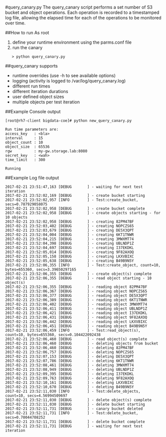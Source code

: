 #query_canary.py
The query_canary script performs a set number of S3 bucket and object
operations. Each operation is recorded to a timestamped log file, allowing
the elapsed time for each of the operations to be monitored over time.

##How to run
As root
1. define your runtime environment using the parms.conf file
2. run the canary
```  
   > python query_canary.py
```



##query_canary supports
- runtime overrides (use -h to see available options)
- logging (activity is logged to /var/log/query_canary.log)
- different run times
- different iteration durations
- user defined object sizes
- multiple objects per test iteration


##Example Console output  

```
[root@rh7-client bigdata-coe]# python new_query_canary.py 

Run time parameters are:
access_key   : <bla>  
interval     : 15
object_count : 10
object_size  : 65536
rgw          : my-gw.storage.lab:8080
secret_key   : <wah>  
time_limit   : 300

Running

```


##Example Log file output
  
```
2017-02-21 23:51:47,163 [DEBUG       ] - waiting for next test iteration
2017-02-21 23:52:02,169 [DEBUG       ] - create bucket starting
2017-02-21 23:52:02,957 [INFO        ] - Test:create_bucket, secs=0.787929058075
2017-02-21 23:52:02,958 [DEBUG       ] - create bucket complete
2017-02-21 23:52:02,958 [DEBUG       ] - create objects starting - for 10 objects
2017-02-21 23:52:02,958 [DEBUG       ] - creating 82PM47BF
2017-02-21 23:52:03,402 [DEBUG       ] - creating NOPCZS65
2017-02-21 23:52:03,679 [DEBUG       ] - creating DE5X3QPT
2017-02-21 23:52:04,004 [DEBUG       ] - creating 6KT1TNWR
2017-02-21 23:52:04,215 [DEBUG       ] - creating 3MWXMT74
2017-02-21 23:52:04,398 [DEBUG       ] - creating UBLNDP1Z
2017-02-21 23:52:04,697 [DEBUG       ] - creating I37EKDKL
2017-02-21 23:52:05,014 [DEBUG       ] - creating 9F82AXOQ
2017-02-21 23:52:05,158 [DEBUG       ] - creating LKXVBIXC
2017-02-21 23:52:05,638 [DEBUG       ] - creating B49B9N5Y
2017-02-21 23:52:06,355 [INFO        ] - Test:create_object, count=10, bytes=655360, secs=3.39650297165
2017-02-21 23:52:06,355 [DEBUG       ] - create object(s) complete
2017-02-21 23:52:06,355 [DEBUG       ] - read object starting - 10 object(s)
2017-02-21 23:52:06,355 [DEBUG       ] - reading object 82PM47BF
2017-02-21 23:52:06,367 [DEBUG       ] - reading object NOPCZS65
2017-02-21 23:52:06,377 [DEBUG       ] - reading object DE5X3QPT
2017-02-21 23:52:06,389 [DEBUG       ] - reading object 6KT1TNWR
2017-02-21 23:52:06,402 [DEBUG       ] - reading object 3MWXMT74
2017-02-21 23:52:06,411 [DEBUG       ] - reading object UBLNDP1Z
2017-02-21 23:52:06,421 [DEBUG       ] - reading object I37EKDKL
2017-02-21 23:52:06,431 [DEBUG       ] - reading object 9F82AXOQ
2017-02-21 23:52:06,442 [DEBUG       ] - reading object LKXVBIXC
2017-02-21 23:52:06,451 [DEBUG       ] - reading object B49B9N5Y
2017-02-21 23:52:06,459 [INFO        ] - Test:read_object(s), count=10, bytes=655360, secs=0.104422092438
2017-02-21 23:52:06,460 [DEBUG       ] - read object(s) complete
2017-02-21 23:52:06,460 [DEBUG       ] - deleting objects from bucket
2017-02-21 23:52:06,460 [DEBUG       ] - deleting 82PM47BF
2017-02-21 23:52:06,757 [DEBUG       ] - deleting NOPCZS65
2017-02-21 23:52:07,153 [DEBUG       ] - deleting DE5X3QPT
2017-02-21 23:52:07,786 [DEBUG       ] - deleting 6KT1TNWR
2017-02-21 23:52:08,461 [DEBUG       ] - deleting 3MWXMT74
2017-02-21 23:52:08,949 [DEBUG       ] - deleting UBLNDP1Z
2017-02-21 23:52:09,395 [DEBUG       ] - deleting I37EKDKL
2017-02-21 23:52:09,763 [DEBUG       ] - deleting 9F82AXOQ
2017-02-21 23:52:10,161 [DEBUG       ] - deleting LKXVBIXC
2017-02-21 23:52:10,670 [DEBUG       ] - deleting B49B9N5Y
2017-02-21 23:52:11,030 [INFO        ] - Test:delete_objects, count=10, secs=4.56994509697
2017-02-21 23:52:11,030 [DEBUG       ] - delete object(s) complete
2017-02-21 23:52:11,030 [DEBUG       ] - delete bucket starting
2017-02-21 23:52:11,731 [DEBUG       ] - canary bucket deleted
2017-02-21 23:52:11,731 [INFO        ] - Test:delete_bucket, secs=0.70044708252
2017-02-21 23:52:11,731 [DEBUG       ] - delete bucket complete
2017-02-21 23:52:11,731 [DEBUG       ] - waiting for next test iteration

```
